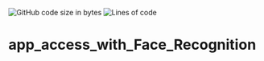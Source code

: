 <img alt="GitHub code size in bytes" src="https://img.shields.io/github/languages/code-size/SergDinamo14/app_access_with_Face_Recognition?style=for-the-badge"> <img alt="Lines of code" src="https://img.shields.io/tokei/lines/github/SergDinamo14/app_access_with_Face_Recognition?style=for-the-badge">

# app_access_with_Face_Recognition
 
